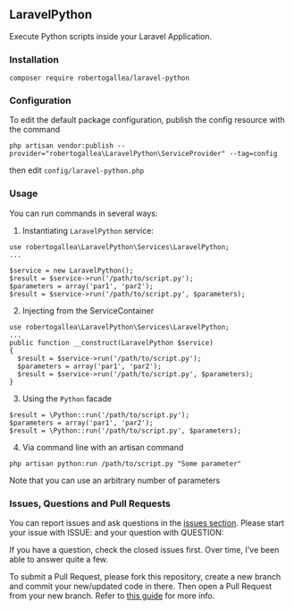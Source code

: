 ## LaravelPython

Execute Python scripts inside your Laravel Application.

### Installation

`composer require robertogallea/laravel-python`

### Configuration
To edit the default package configuration, publish the config resource with the command

`php artisan vendor:publish --provider="robertogallea\LaravelPython\ServiceProvider" --tag=config`

then edit `config/laravel-python.php`

### Usage

You can run commands in several ways:

1. Instantiating `LaravelPython` service:
```
use robertogallea\LaravelPython\Services\LaravelPython;
...

$service = new LaravelPython();
$result = $service->run('/path/to/script.py');
$parameters = array('par1', 'par2');
$result = $service->run('/path/to/script.py', $parameters);
```

2. Injecting from the ServiceContainer
```
use robertogallea\LaravelPython\Services\LaravelPython;
...
public function __construct(LaravelPython $service)
{
  $result = $service->run('/path/to/script.py');
  $parameters = array('par1', 'par2');
  $result = $service->run('/path/to/script.py', $parameters);
}
```

3. Using the `Python` facade
```
$result = \Python::run('/path/to/script.py');
$parameters = array('par1', 'par2');
$result = \Python::run('/path/to/script.py', $parameters);
```

4. Via command line with an artisan command
```
php artisan python:run /path/to/script.py "Some parameter"
```
Note that you can use an arbitrary number of parameters

### Issues, Questions and Pull Requests
You can report issues and ask questions in the [issues section](https://github.com/robertogallea/LaravelPython/issues). Please start your issue with ISSUE: and your question with QUESTION:

If you have a question, check the closed issues first. Over time, I've been able to answer quite a few.

To submit a Pull Request, please fork this repository, create a new branch and commit your new/updated code in there. Then open a Pull Request from your new branch. Refer to [this guide](https://help.github.com/articles/about-pull-requests/) for more info.

